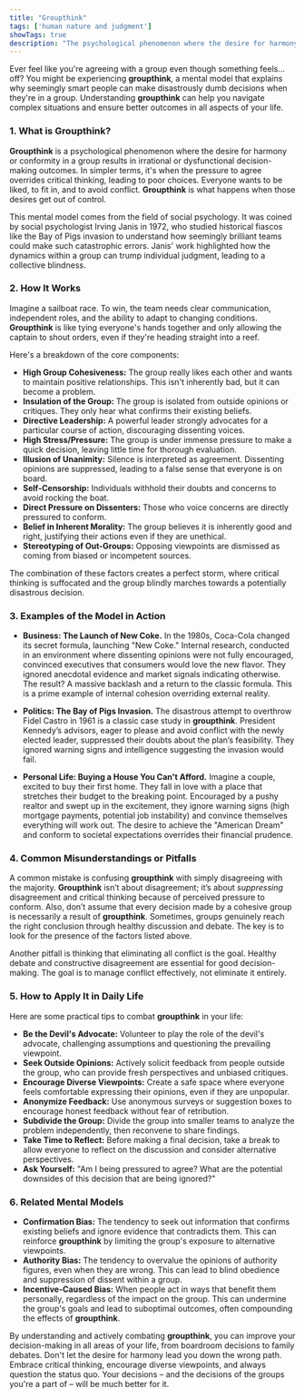 ```yaml
---
title: "Groupthink"
tags: ['human nature and judgment']
showTags: true
description: "The psychological phenomenon where the desire for harmony in a group results in irrational or dysfunctional decision-making outcomes."
---
```



Ever feel like you're agreeing with a group even though something feels… off? You might be experiencing **groupthink**, a mental model that explains why seemingly smart people can make disastrously dumb decisions when they're in a group. Understanding **groupthink** can help you navigate complex situations and ensure better outcomes in all aspects of your life.

### 1. What is **Groupthink**?

**Groupthink** is a psychological phenomenon where the desire for harmony or conformity in a group results in irrational or dysfunctional decision-making outcomes. In simpler terms, it's when the pressure to agree overrides critical thinking, leading to poor choices. Everyone wants to be liked, to fit in, and to avoid conflict. **Groupthink** is what happens when those desires get out of control.

This mental model comes from the field of social psychology. It was coined by social psychologist Irving Janis in 1972, who studied historical fiascos like the Bay of Pigs invasion to understand how seemingly brilliant teams could make such catastrophic errors. Janis' work highlighted how the dynamics within a group can trump individual judgment, leading to a collective blindness.

### 2. How It Works

Imagine a sailboat race. To win, the team needs clear communication, independent roles, and the ability to adapt to changing conditions. **Groupthink** is like tying everyone's hands together and only allowing the captain to shout orders, even if they're heading straight into a reef.

Here's a breakdown of the core components:

*   **High Group Cohesiveness:** The group really likes each other and wants to maintain positive relationships. This isn't inherently bad, but it can become a problem.
*   **Insulation of the Group:** The group is isolated from outside opinions or critiques. They only hear what confirms their existing beliefs.
*   **Directive Leadership:** A powerful leader strongly advocates for a particular course of action, discouraging dissenting voices.
*   **High Stress/Pressure:** The group is under immense pressure to make a quick decision, leaving little time for thorough evaluation.
*   **Illusion of Unanimity:** Silence is interpreted as agreement. Dissenting opinions are suppressed, leading to a false sense that everyone is on board.
*   **Self-Censorship:** Individuals withhold their doubts and concerns to avoid rocking the boat.
*   **Direct Pressure on Dissenters:** Those who voice concerns are directly pressured to conform.
*   **Belief in Inherent Morality:** The group believes it is inherently good and right, justifying their actions even if they are unethical.
*   **Stereotyping of Out-Groups:** Opposing viewpoints are dismissed as coming from biased or incompetent sources.

The combination of these factors creates a perfect storm, where critical thinking is suffocated and the group blindly marches towards a potentially disastrous decision.

### 3. Examples of the Model in Action

*   **Business: The Launch of New Coke.** In the 1980s, Coca-Cola changed its secret formula, launching "New Coke." Internal research, conducted in an environment where dissenting opinions were not fully encouraged, convinced executives that consumers would love the new flavor. They ignored anecdotal evidence and market signals indicating otherwise. The result? A massive backlash and a return to the classic formula. This is a prime example of internal cohesion overriding external reality.

*   **Politics: The Bay of Pigs Invasion.** The disastrous attempt to overthrow Fidel Castro in 1961 is a classic case study in **groupthink**. President Kennedy’s advisors, eager to please and avoid conflict with the newly elected leader, suppressed their doubts about the plan’s feasibility. They ignored warning signs and intelligence suggesting the invasion would fail.

*   **Personal Life: Buying a House You Can't Afford.** Imagine a couple, excited to buy their first home. They fall in love with a place that stretches their budget to the breaking point. Encouraged by a pushy realtor and swept up in the excitement, they ignore warning signs (high mortgage payments, potential job instability) and convince themselves everything will work out. The desire to achieve the "American Dream" and conform to societal expectations overrides their financial prudence.

### 4. Common Misunderstandings or Pitfalls

A common mistake is confusing **groupthink** with simply disagreeing with the majority. **Groupthink** isn’t about disagreement; it’s about *suppressing* disagreement and critical thinking because of perceived pressure to conform. Also, don’t assume that every decision made by a cohesive group is necessarily a result of **groupthink**. Sometimes, groups genuinely reach the right conclusion through healthy discussion and debate. The key is to look for the presence of the factors listed above.

Another pitfall is thinking that eliminating all conflict is the goal. Healthy debate and constructive disagreement are essential for good decision-making. The goal is to manage conflict effectively, not eliminate it entirely.

### 5. How to Apply It in Daily Life

Here are some practical tips to combat **groupthink** in your life:

*   **Be the Devil's Advocate:** Volunteer to play the role of the devil's advocate, challenging assumptions and questioning the prevailing viewpoint.
*   **Seek Outside Opinions:** Actively solicit feedback from people outside the group, who can provide fresh perspectives and unbiased critiques.
*   **Encourage Diverse Viewpoints:** Create a safe space where everyone feels comfortable expressing their opinions, even if they are unpopular.
*   **Anonymize Feedback:** Use anonymous surveys or suggestion boxes to encourage honest feedback without fear of retribution.
*   **Subdivide the Group:** Divide the group into smaller teams to analyze the problem independently, then reconvene to share findings.
*   **Take Time to Reflect:** Before making a final decision, take a break to allow everyone to reflect on the discussion and consider alternative perspectives.
*   **Ask Yourself:** "Am I being pressured to agree? What are the potential downsides of this decision that are being ignored?"

### 6. Related Mental Models

*   **Confirmation Bias:** The tendency to seek out information that confirms existing beliefs and ignore evidence that contradicts them. This can reinforce **groupthink** by limiting the group's exposure to alternative viewpoints.
*   **Authority Bias:** The tendency to overvalue the opinions of authority figures, even when they are wrong. This can lead to blind obedience and suppression of dissent within a group.
*   **Incentive-Caused Bias:** When people act in ways that benefit them personally, regardless of the impact on the group. This can undermine the group's goals and lead to suboptimal outcomes, often compounding the effects of **groupthink**.

By understanding and actively combating **groupthink**, you can improve your decision-making in all areas of your life, from boardroom decisions to family debates. Don't let the desire for harmony lead you down the wrong path. Embrace critical thinking, encourage diverse viewpoints, and always question the status quo. Your decisions – and the decisions of the groups you're a part of – will be much better for it.

